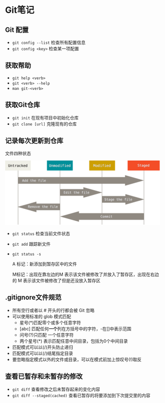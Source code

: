 # Git笔记

## Git  配置

- `git config --list` 检查所有配置信息
- `git config <key>` 检查某一项配置

## 获取帮助

- `git help <verb>`
- `git <verb> --help`
- `man git-<verb>`

## 获取Git仓库

- `git init` 在现有项目中初始化仓库
- `git clone [url]` 克隆现有的仓库

## 记录每次更新到仓库

文件四种状态

![image-20210911144939946](assets/image-20210911144939946.png)

- `git status` 检查当前文件状态

- `git add` 跟踪新文件

- `git status -s` 

  A 标记：新添加到暂存区中的文件

  M标记：出现在靠左边的M 表示该文件被修改了并放入了暂存区，出现在右边的 M 表示该文件被修改了但是还没放入暂存区

## .gitignore文件规范

- 所有空行或者以 # 开头的行都会被 Git 忽略
- 可以使用标准的 glob 模式匹配
  - 星号(*)匹配零个或多个任意字符
  - [abc] 匹配任何**一个**列在方括号中的字符，-在[]中表示范围
  - 问号(?)只匹配 一个任意字符
  - 两个星号(*) 表示匹配任意中间目录，包括为0个中间目录
- 匹配模式可以以(/)开头防止递归
- 匹配模式可以以(/)结尾指定目录
- 要忽略指定模式以外的文件或目录，可以在模式前加上惊叹号(!)取反

## 查看已暂存和未暂存的修改

- `git diff` 查看修改之后未暂存起来的变化内容
- `git diff --staged(cached)` 查看已暂存的将要添加到下次提交里的内容
